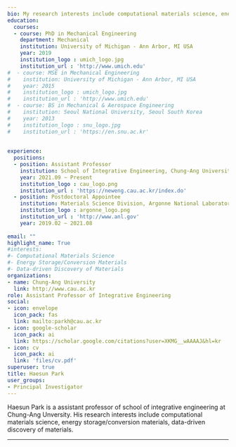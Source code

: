 ```yaml
---
bio: My research interests include computational materials science, energy storage/conversion materials, data-driven discovery of materials.
education:
  courses:
  - course: PhD in Mechanical Engineering
    department: Mechanical
    institution: University of Michigan - Ann Arbor, MI USA
    year: 2019
    institution_logo : umich_logo.jpg
    institution_url : 'http://www.umich.edu'    
#  - course: MSE in Mechanical Engineering
#    institution: University of Michigan - Ann Arbor, MI USA
#    year: 2015
#    institution_logo : umich_logo.jpg
#    institution_url : 'http://www.umich.edu'
#  - course: BS in Mechanical & Aerospace Engineering
#    institution: Seoul National University, Seoul South Korea
#    year: 2013
#    institution_logo : snu_logo.jpg
#    institution_url : 'https://en.snu.ac.kr'    
    
    
experience:
  positions:
  - position: Assistant Professor
    institution: School of Integrative Engineering, Chung-Ang University, Seoul, South Korea
    year: 2021.09 ~ Present
    institution_logo : cau_logo.png
    institution_url : 'https://neweng.cau.ac.kr/index.do'
  - position: Postdoctoral Appointee
    institution: Materials Science Division, Argonne National Laboratory, Lemont, IL USA
    institution_logo : argonne_logo.png
    institution_url : 'http://www.anl.gov'
    year: 2019.02 ~ 2021.08
  
email: ""
highlight_name: True
#interests:
#- Computational Materials Science
#- Energy Storage/Conversion Materials
#- Data-driven Discovery of Materials
organizations:
- name: Chung-Ang University
  link: http://www.cau.ac.kr
role: Assistant Professor of Integrative Engineering
social:
- icon: envelope
  icon_pack: fas
  link: mailto:parkh@cau.ac.kr
- icon: google-scholar
  icon_pack: ai
  link: https://scholar.google.com/citations?user=XKMG__wAAAAJ&hl=kr
- icon: cv
  icon_pack: ai
  link: 'files/cv.pdf'
superuser: true
title: Haesun Park
user_groups:
- Principal Investigator
---
```

Haesun Park is a assistant professor of school of integrative engineering at Chung-Ang Unversity. His research interests include  computational materials science, energy storage/conversion materials, data-driven discovery of materials. 

---



